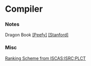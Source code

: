 # Compiler

### Notes

Dragon Book [[Peefy]](https://github.com/Peefy/CompileDragonBook) [[Stanford]](https://suif.stanford.edu/dragonbook/lecture-notes.html)

### Misc

[Ranking Scheme from ISCAS:ISRC:PLCT](https://github.com/lazyparser/weloveinterns/blob/master/how-do-we-rank-interns.md)
